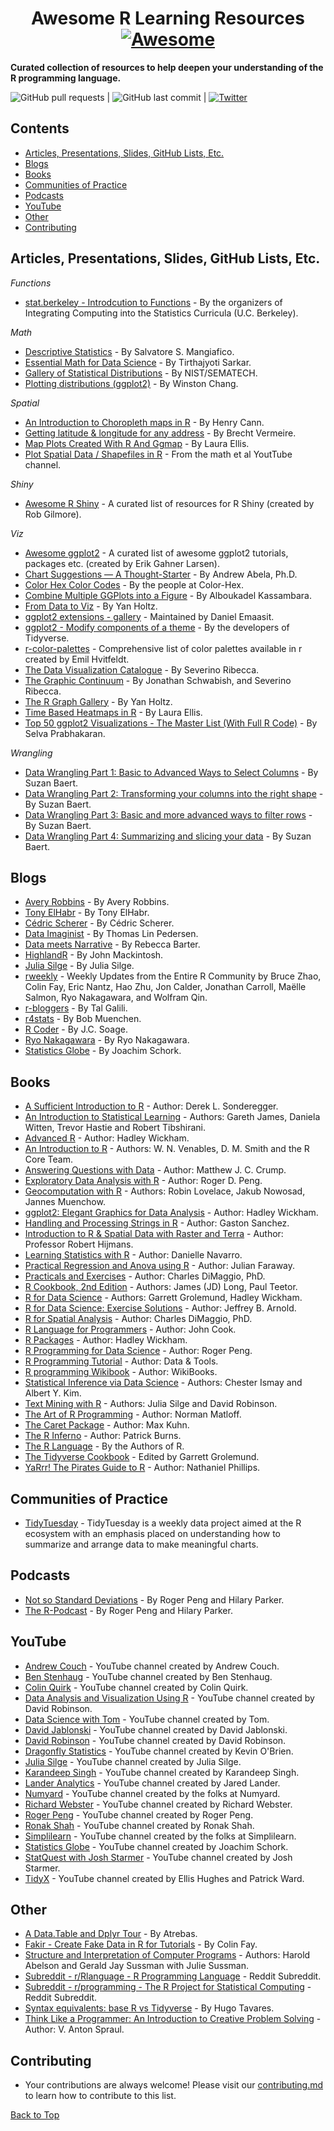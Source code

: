 # <div align="center">Awesome R Learning Resources [![Awesome](https://awesome.re/badge.svg)](https://awesome.re)</div>
 
**Curated collection of resources to help deepen your understanding of the R programming language.**

![GitHub pull requests](https://img.shields.io/github/issues-pr/iamericfletcher/R-Learning-Resources) | ![GitHub last commit](https://img.shields.io/github/last-commit/iamericfletcher/R-Learning-Resources) | [![Twitter](https://img.shields.io/twitter/url?style=social&url=https%3A%2F%2Ftwitter.com%2Fiamericfletcher)](https://twitter.com/intent/tweet?text=Wow:&url=https%3A%2F%2Fgithub.com%2Fiamericfletcher%2FR-Learning-Resources)

## **Contents**

- [Articles, Presentations, Slides, GitHub Lists, Etc.](#articles,-presentations,-slides,-gitHub-lists,-etc.)
- [Blogs](#blogs)
- [Books](#books)
- [Communities of Practice](#communities-of-practice)
- [Podcasts](#podcasts)
- [YouTube](#youtube)
- [Other](#other)
- [Contributing](#contributing)

## Articles, Presentations, Slides, GitHub Lists, Etc.

*Functions*
- [stat.berkeley - Introdcution to Functions](https://www.stat.berkeley.edu/~statcur/Workshop2/Presentations/functions.pdf) - By the organizers of Integrating Computing into the Statistics Curricula (U.C. Berkeley).

*Math*

- [Descriptive Statistics](https://rcompanion.org/handbook/C_02.html) - By Salvatore S. Mangiafico.
- [Essential Math for Data Science](https://medium.com/s/story/essential-math-for-data-science-why-and-how-e88271367fbd) - By Tirthajyoti Sarkar.
- [Gallery of Statistical Distributions](https://www.itl.nist.gov/div898/handbook/eda/section3/eda366.htm) - By NIST/SEMATECH.
- [Plotting distributions (ggplot2)](http://www.cookbook-r.com/Graphs/Plotting_distributions_(ggplot2)/) - By Winston Chang.

*Spatial*

- [An Introduction to Choropleth maps in R](https://rstudio-pubs-static.s3.amazonaws.com/324400_69a673183ba449e9af4011b1eeb456b9.html) - By Henry Cann.
- [Getting latitude & longitude for any address](https://discourse.looker.com/t/get-latitude-longitude-for-any-location-through-google-sheets-and-plot-these-in-looker/5402) - By Brecht Vermeire.
- [Map Plots Created With R And Ggmap](https://www.littlemissdata.com/blog/maps) - By Laura Ellis.
- [Plot Spatial Data / Shapefiles in R](https://www.youtube.com/watch?v=uZtto0cYjZM) - From the math et al YoutTube channel.

*Shiny*

- [Awesome R Shiny](https://github.com/grabear/awesome-rshiny) - A curated list of resources for R Shiny (created by Rob Gilmore).

*Viz*

- [Awesome ggplot2](https://github.com/erikgahner/awesome-ggplot2) - A curated list of awesome ggplot2 tutorials, packages etc. (created by Erik Gahner Larsen).
- [Chart Suggestions — A Thought-Starter](https://extremepresentation.typepad.com/files/choosing-a-good-chart-09.pdf) - By Andrew Abela, Ph.D.
- [Color Hex Color Codes](https://www.color-hex.com/) - By the people at Color-Hex.
- [Combine Multiple GGPlots into a Figure](https://www.datanovia.com/en/lessons/combine-multiple-ggplots-into-a-figure/) - By Alboukadel Kassambara.
- [From Data to Viz](https://www.data-to-viz.com/) - By Yan Holtz.
- [ggplot2 extensions - gallery](https://exts.ggplot2.tidyverse.org/gallery/) - Maintained by Daniel Emaasit.
- [ggplot2 - Modify components of a theme](https://ggplot2.tidyverse.org/reference/theme.html) - By the developers of Tidyverse.
- [r-color-palettes](https://github.com/EmilHvitfeldt/r-color-palettes) - Comprehensive list of color palettes available in r created by Emil Hvitfeldt.
- [The Data Visualization Catalogue](https://datavizcatalogue.com/index.html) - By Severino Ribecca.
- [The Graphic Continuum](https://www.informationisbeautifulawards.com/showcase/611-the-graphic-continuum) - By Jonathan Schwabish, and Severino Ribecca.
- [The R Graph Gallery](https://www.r-graph-gallery.com/) - By Yan Holtz.
- [Time Based Heatmaps in R](https://www.littlemissdata.com/blog/heatmaps) - By Laura Ellis.
- [Top 50 ggplot2 Visualizations - The Master List (With Full R Code)](http://r-statistics.co/Top50-Ggplot2-Visualizations-MasterList-R-Code.html) - By Selva Prabhakaran.

*Wrangling*

- [Data Wrangling Part 1: Basic to Advanced Ways to Select Columns](https://suzan.rbind.io/2018/01/dplyr-tutorial-1/) - By Suzan Baert.
- [Data Wrangling Part 2: Transforming your columns into the right shape](https://suzan.rbind.io/2018/02/dplyr-tutorial-2/) - By Suzan Baert.
- [Data Wrangling Part 3: Basic and more advanced ways to filter rows](https://suzan.rbind.io/2018/02/dplyr-tutorial-3/) - By Suzan Baert.
- [Data Wrangling Part 4: Summarizing and slicing your data](https://suzan.rbind.io/2018/04/dplyr-tutorial-4/) - By Suzan Baert.


## Blogs
- [Avery Robbins](https://www.avery-robbins.com) - By Avery Robbins.
- [Tony ElHabr](https://tonyelhabr.rbind.io/) - By Tony ElHabr.
- [Cédric Scherer](https://cedricscherer.netlify.app/) - By Cédric Scherer.
- [Data Imaginist](https://www.data-imaginist.com/) - By Thomas Lin Pedersen.
- [Data meets Narrative](http://www.rebeccabarter.com/blog/) - By Rebecca Barter.
- [HighlandR](https://johnmackintosh.net/) - By John Mackintosh.
- [Julia Silge](https://juliasilge.com/blog/) - By Julia Silge.
- [rweekly](https://rweekly.org/about) - Weekly Updates from the Entire R Community by Bruce Zhao, Colin Fay, Eric Nantz, Hao Zhu, Jon Calder, Jonathan Carroll, Maëlle Salmon, Ryo Nakagawara, and Wolfram Qin.
- [r-bloggers](https://www.r-bloggers.com/) - By Tal Galili.
- [r4stats](http://r4stats.com/blog/) - By Bob Muenchen.
- [R Coder](https://r-coder.com/) - By J.C. Soage.
- [Ryo Nakagawara](https://ryo-n7.github.io/) - By Ryo Nakagawara.
- [Statistics Globe](https://statisticsglobe.com/) - By Joachim Schork.

## Books

- [A Sufficient Introduction to R](https://dereksonderegger.github.io/570L/) - Author: Derek L. Sonderegger.
- [An Introduction to Statistical Learning](http://faculty.marshall.usc.edu/gareth-james/ISL/ISLR%20Seventh%20Printing.pdf) - Authors: Gareth James, Daniela Witten, Trevor Hastie and Robert Tibshirani.
- [Advanced R](https://adv-r.hadley.nz/introduction.html) - Author: Hadley Wickham.
- [An Introduction to R](https://cran.r-project.org/doc/manuals/r-release/R-intro.pdf) - Authors: W. N. Venables, D. M. Smith and the R Core Team.
- [Answering Questions with Data](https://crumplab.github.io/statistics/) - Author: Matthew J. C. Crump.
- [Exploratory Data Analysis with R](https://bookdown.org/rdpeng/exdata/) - Author: Roger D. Peng.
- [Geocomputation with R](https://geocompr.robinlovelace.net/) - Authors: Robin Lovelace, Jakub Nowosad, Jannes Muenchow.
- [ggplot2: Elegant Graphics for Data Analysis](https://ggplot2-book.org/index.html) - Author: Hadley Wickham.
- [Handling and Processing Strings in R](https://www.gastonsanchez.com/Handling_and_Processing_Strings_in_R.pdf) - Author: Gaston Sanchez.
- [Introduction to R & Spatial Data with Raster and Terra](https://rspatial.org/intr/index.html) - Author: Professor Robert Hijmans.
- [Learning Statistics with R](https://learningstatisticswithr.com/) - Author: Danielle Navarro.
- [Practical Regression and Anova using R](https://cran.r-project.org/doc/contrib/Faraway-PRA.pdf) - Author: Julian Faraway.
- [Practicals and Exercises](http://www.columbia.edu/~cjd11/charles_dimaggio/DIRE/resources/R/practicalsBookNoAns.pdf) - Author: Charles DiMaggio, PhD.
- [R Cookbook, 2nd Edition](https://rc2e.com/index.html) - Authors: James (JD) Long, Paul Teetor.
- [R for Data Science](https://r4ds.had.co.nz/) - Authors: Garrett Grolemund, Hadley Wickham.
- [R for Data Science: Exercise Solutions](https://jrnold.github.io/r4ds-exercise-solutions/) - Author: Jeffrey B. Arnold.
- [R for Spatial Analysis](http://www.columbia.edu/~cjd11/charles_dimaggio/DIRE/resources/spatialEpiBook.pdf) - Author: Charles DiMaggio, PhD.
- [R Language for Programmers](https://www.johndcook.com/blog/r_language_for_programmers) - Author: John Cook.
- [R Packages](http://r-pkgs.had.co.nz/) - Author: Hadley Wickham.
- [R Programming for Data Science](https://leanpub.com/rprogramming) - Author: Roger Peng.
- [R Programming Tutorial](http://datantools.com/r-programming/getting-started-with-r-language/) - Author: Data & Tools.
- [R programming Wikibook](https://en.wikibooks.org/wiki/R_Programming) - Author: WikiBooks.
- [Statistical Inference via Data Science](https://moderndive.com/) - Authors: Chester Ismay and Albert Y. Kim.
- [Text Mining with R](https://www.tidytextmining.com/) - Authors: Julia Silge and David Robinson.
- [The Art of R Programming](http://diytranscriptomics.com/Reading/files/The%20Art%20of%20R%20Programming.pdf) - Author: Norman Matloff.
- [The Caret Package](http://topepo.github.io/caret/index.html) - Author: Max Kuhn.
- [The R Inferno](http://www.burns-stat.com/pages/Tutor/R_inferno.pdf) - Author: Patrick Burns.
- [The R Language](https://stat.ethz.ch/R-manual/R-patched/doc/html/) - By the Authors of R.
- [The Tidyverse Cookbook](https://rstudio-education.github.io/tidyverse-cookbook/index.html) - Edited by Garrett Grolemund.
- [YaRrr! The Pirates Guide to R](https://bookdown.org/ndphillips/YaRrr/) - Author: Nathaniel Phillips.

## Communities of Practice
- [TidyTuesday](https://github.com/rfordatascience/tidytuesday) - TidyTuesday is a weekly data project aimed at the R ecosystem with an emphasis placed on understanding how to summarize and arrange data to make meaningful charts.

## Podcasts
- [Not so Standard Deviations](http://nssdeviations.com/) - By Roger Peng and Hilary Parker.
- [The R-Podcast](https://r-podcast.org/) - By Roger Peng and Hilary Parker.

## YouTube

- [Andrew Couch](https://www.youtube.com/channel/UCnwYO3Sz_emBTC1sTZ6TlsQ) - YouTube channel created by Andrew Couch.
- [Ben Stenhaug](https://www.youtube.com/user/benastenhaug/videos) - YouTube channel created by Ben Stenhaug.
- [Colin Quirk](https://www.youtube.com/channel/UC-vtwz7ueU2dtnHk5e-WblA) - YouTube channel created by Colin Quirk.
- [Data Analysis and Visualization Using R](https://www.youtube.com/channel/UClLf9MZuUy89IwGtRHC0RzQ) - YouTube channel created by David Robinson.
- [Data Science with Tom](https://www.youtube.com/channel/UCb5aI-GwJm3ZxlwtCsLu78Q) - YouTube channel created by Tom.
- [David Jablonski](https://www.youtube.com/channel/UCzE7zgPikKvVUJPBKrndHMA) - YouTube channel created by David Jablonski.
- [David Robinson](https://www.youtube.com/channel/UCeiiqmVK07qhY-wvg3IZiZQ) - YouTube channel created by David Robinson.
- [Dragonfly Statistics](https://www.youtube.com/c/DragonflyStatistics/videoss) - YouTube channel created by Kevin O'Brien.
- [Julia Silge](https://www.youtube.com/channel/UCTTBgWyJl2HrrhQOOc710kA) - YouTube channel created by Julia Silge.
- [Karandeep Singh](https://www.youtube.com/channel/UC7eRNr1Pprls2aU5WWPz15Q) - YouTube channel created by Karandeep Singh.
- [Lander Analytics](https://www.youtube.com/channel/UC2-hKemnrmVCH_29duyJ26A) - YouTube channel created by Jared Lander.
- [Numyard](https://www.youtube.com/c/TheLearnR/videos) - YouTube channel created by the folks at Numyard.
- [Richard Webster](https://www.youtube.com/channel/UC5ktyacv_aPSBmKB7uX5Piw/videos) - YouTube channel created by Richard Webster.
- [Roger Peng](https://www.youtube.com/channel/UCZA0RbbSK1IXeeJysKYRWuQ) - YouTube channel created by Roger Peng.
- [Ronak Shah](https://www.youtube.com/channel/UCv3be7W260HXd2BoK9KihMQ) - YouTube channel created by Ronak Shah.
- [Simplilearn](https://www.youtube.com/playlist?list=PLEiEAq2VkUUKAw0aAJ1W4jpZ1q9LpX4yG) - YouTube channel created by the folks at Simplilearn.
- [Statistics Globe](https://www.youtube.com/channel/UCyHEww8_SCdxZvEnkCfi55w) - YouTube channel created by Joachim Schork.
- [StatQuest with Josh Starmer](https://www.youtube.com/channel/UCtYLUTtgS3k1Fg4y5tAhLbw) - YouTube channel created by Josh Starmer.
- [TidyX](https://www.youtube.com/channel/UCP8l94xtoemCH_GxByvTuFQ) - YouTube channel created by Ellis Hughes and Patrick Ward.

## Other
- [A Data.Table and Dplyr Tour](https://atrebas.github.io/post/2019-03-03-datatable-dplyr/#reshape-data) - By Atrebas.
- [Fakir - Create Fake Data in R for Tutorials](https://thinkr-open.github.io/fakir/) - By Colin Fay.
- [Structure and Interpretation of Computer Programs](https://web.mit.edu/alexmv/6.037/sicp.pdf) - Authors: Harold Abelson and
Gerald Jay Sussman with Julie Sussman.
- [Subreddit - r/Rlanguage - R Programming Language](https://www.reddit.com/r/Rlanguage/new/) - Reddit Subreddit.
- [Subreddit - r/programming - The R Project for Statistical Computing](https://www.reddit.com/r/rprogramming/) - Reddit Subreddit.
- [Syntax equivalents: base R vs Tidyverse](https://tavareshugo.github.io/data_carpentry_extras/base-r_tidyverse_equivalents/base-r_tidyverse_equivalents.html) - By Hugo Tavares.
- [Think Like a Programmer: An Introduction to Creative Problem Solving](https://www.academia.edu/30403294/Think_Like_a_Programmer_pdf) - Author: V. Anton Spraul.

## Contributing
- Your contributions are always welcome! Please visit our [contributing.md](https://github.com/iamericfletcher/r-learning-resources/blob/main/contributing.md) to learn how to contribute to this list.

[Back to Top](#contents)
